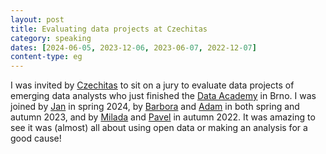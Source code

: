 ```yaml
---
layout: post
title: Evaluating data projects at Czechitas
category: speaking
dates: [2024-06-05, 2023-12-06, 2023-06-07, 2022-12-07]
content-type: eg
---
```


I was invited by [Czechitas](https://www.czechitas.cz/en) to sit on a jury to evaluate data projects of emerging data analysts who just finished the [Data Academy](https://www.czechitas.cz/kurzy/digitalni-akademie-data) in Brno. I was joined by [Jan](https://www.linkedin.com/in/jan-popel%C3%ADnsk%C3%BD-2797128b/) in spring 2024, by [Barbora](https://www.linkedin.com/in/barbora-nem%C4%8Dekov%C3%A1-a1a6a01a2) and [Adam](https://www.linkedin.com/in/este-adam) in both spring and autumn 2023, and by [Milada](https://www.linkedin.com/in/milada-sejnohova) and [Pavel](https://www.linkedin.com/in/pavel-klammert-9500046b) in autumn 2022. It was amazing to see it was (almost) all about using open data or making an analysis for a good cause!

